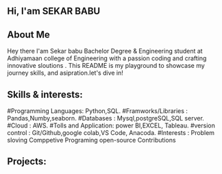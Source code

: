 ## Hi, I'am SEKAR BABU
## About Me

Hey there I'am Sekar babu Bachelor Degree & Engineering student at Adhiyamaan college of Engineering with a passion
coding and crafting innovative sloutions . This README is my playground to showcase my journey skills, and asipration.let's dive in!

## Skills & interests:
#Programming Languages: Python,SQL.
#Framworks/Libraries  : Pandas,Numby,seaborn.
#Databases            : Mysql,postgreSQL,SQL server.
#Cloud                : AWS.
#Tolls and Application: power BI,EXCEL, Tableau.
#version  control     : Git/Github,google colab,VS Code, Anacoda.
#Interests            : Problem sloving Comppetive Programing open-source Contributions

## Projects:
